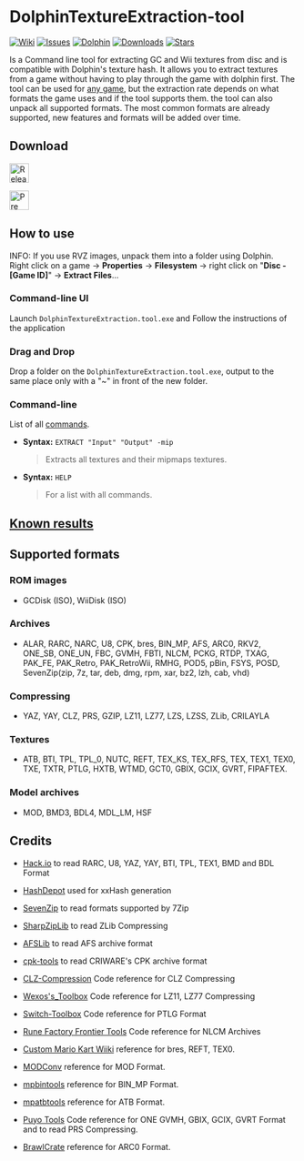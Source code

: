# DolphinTextureExtraction-tool
[![Wiki](https://img.shields.io/badge/Wiki-grey)](https://github.com/Venomalia/DolphinTextureExtraction-tool/wiki)
[![Issues](https://img.shields.io/github/issues/Venomalia/DolphinTextureExtraction-tool?color=orange)](https://github.com/Venomalia/DolphinTextureExtraction-tool/issues)
[![Dolphin](https://img.shields.io/badge/Dolphin-Forum-88e)](https://forums.dolphin-emu.org/Thread-textureextraction-tool-v0-8-2-6)
[![Downloads](https://img.shields.io/github/downloads/Venomalia/DolphinTextureExtraction-tool/total?color=907&label=Downloads)](https://github.com/Venomalia/DolphinTextureExtraction-tool/releases)
[![Stars](https://img.shields.io/github/stars/Venomalia/DolphinTextureExtraction-tool?color=990&label=Stars)](https://github.com/Venomalia/DolphinTextureExtraction-tool/stargazers)

Is a Command line tool for extracting GC and Wii textures from disc and is compatible with Dolphin's texture hash.
It allows you to extract textures from a game without having to play through the game with dolphin first.
The tool can be used for [any game](https://github.com/Venomalia/DolphinTextureExtraction-tool/wiki/Known-results), but the extraction rate depends on what formats the game uses and if the tool supports them.
the tool can also unpack all supported formats.
The most common formats are already supported, new features and formats will be added over time.

## Download
[<img src="https://img.shields.io/github/v/release/Venomalia/DolphinTextureExtraction-tool?style=for-the-badge" alt="Release Download" height="34"/>](https://github.com/Venomalia/DolphinTextureExtraction-tool/releases/latest)

[<img src="https://img.shields.io/github/v/release/Venomalia/DolphinTextureExtraction-tool?include_prereleases&sort=semver&label=prerelease&style=for-the-badge" alt="Pre releases Download" height="34"/>](https://github.com/Venomalia/DolphinTextureExtraction-tool/releases/)

## How to use
INFO: If you use RVZ images, unpack them into a folder using Dolphin.  
Right click on a game -> **Properties** -> **Filesystem** -> right click on "**Disc - [Game ID]**" -> **Extract Files**...

### Command-line UI
Launch `DolphinTextureExtraction.tool.exe` and
Follow the instructions of the application

### Drag and Drop
Drop a folder on the `DolphinTextureExtraction.tool.exe`,
output to the same place only with a "~" in front of the new folder.

### Command-line
List of all [commands](https://github.com/Venomalia/DolphinTextureExtraction-tool/wiki/Command-Line-Commands).

- **Syntax:** `EXTRACT "Input" "Output" -mip`
   > Extracts all textures and their mipmaps textures.

- **Syntax:** `HELP`
   > For a list with all commands.

## [Known results](https://github.com/Venomalia/DolphinTextureExtraction-tool/wiki/Known-results)

## Supported formats
### ROM images
- GCDisk (ISO), WiiDisk (ISO)
### Archives
- ALAR, RARC, NARC, U8, CPK, bres, BIN_MP, AFS, ARC0, RKV2, ONE_SB, ONE_UN, FBC, GVMH, FBTI, NLCM, PCKG, RTDP, TXAG, PAK_FE, PAK_Retro, PAK_RetroWii, RMHG, POD5, pBin, FSYS, POSD, SevenZip(zip, 7z, tar, deb, dmg, rpm, xar, bz2, lzh, cab, vhd)
### Compressing
- YAZ, YAY, CLZ, PRS, GZIP, LZ11, LZ77, LZS, LZSS, ZLib, CRILAYLA
### Textures
- ATB, BTI, TPL, TPL_0, NUTC, REFT, TEX_KS, TEX_RFS, TEX, TEX1, TEX0, TXE, TXTR, PTLG, HXTB, WTMD, GCT0, GBIX, GCIX, GVRT, FIPAFTEX.
### Model archives
- MOD, BMD3, BDL4, MDL_LM, HSF

## Credits
 
- [Hack.io](https://github.com/SuperHackio/Hack.io) to read RARC, U8, YAZ, YAY, BTI, TPL, TEX1, BMD and BDL Format

- [HashDepot](https://github.com/ssg/HashDepot) used for xxHash generation

- [SevenZip](https://github.com/adoconnection/SevenZipExtractor) to read formats supported by 7Zip
	
- [SharpZipLib](https://github.com/icsharpcode/SharpZipLib) to read ZLib Compressing
	
- [AFSLib](https://github.com/MaikelChan/AFSLib) to read AFS archive format

- [cpk-tools](https://github.com/ConnorKrammer/cpk-tools) to read CRIWARE's CPK archive format
	
- [CLZ-Compression](https://github.com/sukharah/CLZ-Compression) Code reference for CLZ Compressing

- [Wexos's_Toolbox](https://wiki.tockdom.com/wiki/Wexos's_Toolbox) Code reference for LZ11, LZ77 Compressing
	
- [Switch-Toolbox](https://github.com/KillzXGaming/Switch-Toolbox/blob/12dfbaadafb1ebcd2e07d239361039a8d05df3f7/File_Format_Library/FileFormats/NLG/MarioStrikers/StrikersRLT.cs) Code reference for PTLG Format
	
- [Rune Factory Frontier Tools](https://github.com/master801/Rune-Factory-Frontier-Tools) Code reference for NLCM Archives
	
- [Custom Mario Kart Wiiki](https://wiki.tockdom.com/wiki/BRRES_(File_Format)) reference for bres, REFT, TEX0.
	
- [MODConv](https://github.com/intns/MODConv) reference for MOD Format.
	
- [mpbintools](https://github.com/gamemasterplc/mpbintools) reference for BIN_MP Format.
	
- [mpatbtools](https://github.com/gamemasterplc/mpatbtools) reference for ATB Format.

- [Puyo Tools](https://github.com/nickworonekin/puyotools) Code reference for ONE GVMH, GBIX, GCIX, GVRT Format and to read PRS Compressing.
	
- [BrawlCrate](https://github.com/soopercool101/BrawlCrate) reference for ARC0 Format.